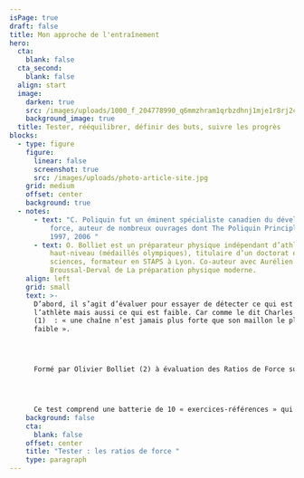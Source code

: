 ```yaml
---
isPage: true
draft: false
title: Mon approche de l'entraînement
hero:
  cta:
    blank: false
  cta_second:
    blank: false
  align: start
  image:
    darken: true
    src: /images/uploads/1000_f_204778990_q6mmzhram1qrbzdhnj1mje1r8rj2c9es.jpg
    background_image: true
  title: Tester, rééquilibrer, définir des buts, suivre les progrès
blocks:
  - type: figure
    figure:
      linear: false
      screenshot: true
      src: /images/uploads/photo-article-site.jpg
    grid: medium
    offset: center
    background: true
  - notes:
      - text: "C. Poliquin fut un éminent spécialiste canadien du développement de la
          force, auteur de nombreux ouvrages dont The Poliquin Principles -
          1997, 2006 "
      - text: O. Bolliet est un préparateur physique indépendant d’athlètes de
          haut-niveau (médaillés olympiques), titulaire d’un doctorat en
          sciences, formateur en STAPS à Lyon. Co-auteur avec Aurélien
          Broussal-Derval de La préparation physique moderne.
    align: left
    grid: small
    text: >-
      D’abord, il s’agit d’évaluer pour essayer de détecter ce qui est fort chez
      l’athlète mais aussi ce qui est faible. Car comme le dit Charles Poliquin
      (1)  : « une chaîne n’est jamais plus forte que son maillon le plus
      faible ». 




      Formé par Olivier Bolliet (2) à évaluation des Ratios de Force sur les principaux patterns de la biomécanique humaine, je fais passer aux grimpeurs des tests qui permettent de mettre en évidence leurs zones fragiles. Ce sont ces faiblesses qui déclenchent les blessures et qui limitent le développement de la force. 




      Ce test comprend une batterie de 10 « exercices-références » qui permettent en 2h de donner des axes de travail en préparation physique avec un programme léger en endurance de force avec de petites charges.
    background: false
    cta:
      blank: false
    offset: center
    title: "Tester : les ratios de force "
    type: paragraph
---
```

